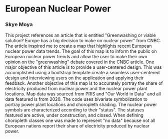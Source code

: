 # European Nuclear Power 

### Skye Moya

This project references an article that is entitled "Greenwashing or viable solution? Europe has a big decision to make on nuclear power" from CNBC. The article inspired me to create a map that highlights recent European nuclear power data trends. The goal of this map is to inform the public on European nuclear power trends and allow the user to make their own opinion on the "greenwashing" debate covered in the CNBC article. One major objective of this article is to provide a user-centered design. This was accomplished using a bootstrap template create a seamless user-centered design and interviewing users on the application and applying their feedback. Another objective of this map is to accurately portray the share of electricity produced from nuclear power and the nuclear power plant locations. Map data was sourced from PRIS and "Our World in Data" and all data featured is from 2020. The code uses bivariate symbolization to portray power plant locations and choropleth shading. The nuclear power symbols are characterized according to their "status". The statuses featured are active, under construction, and closed. When defining choropleth classes one was made to represent "no data" because not all European nations report their share of electricity produced by nuclear power. 
